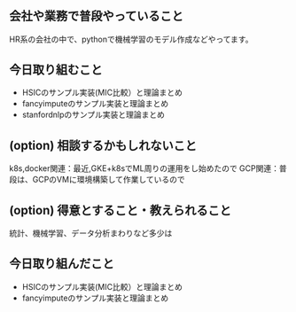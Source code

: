 # <analytics-hiro>

## 会社や業務で普段やっていること

HR系の会社の中で、pythonで機械学習のモデル作成などやってます。

## 今日取り組むこと

- HSICのサンプル実装(MIC比較）と理論まとめ
- fancyimputeのサンプル実装と理論まとめ
- stanfordnlpのサンプル実装と理論まとめ

## (option) 相談するかもしれないこと

k8s,docker関連：最近,GKE+k8sでML周りの運用をし始めたので
GCP関連：普段は、GCPのVMに環境構築して作業しているので

## (option) 得意とすること・教えられること

統計、機械学習、データ分析まわりなど多少は


## 今日取り組んだこと

- HSICのサンプル実装(MIC比較）と理論まとめ
- fancyimputeのサンプル実装と理論まとめ
